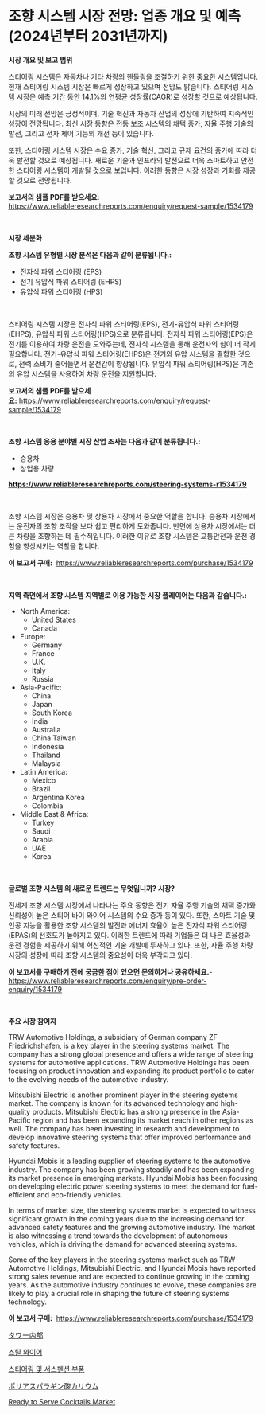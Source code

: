 <p><h1>조향 시스템 시장 전망: 업종 개요 및 예측 (2024년부터 2031년까지)</h1></p><p><strong>시장 개요 및 보고 범위</strong></p>
<p><p>스티어링 시스템은 자동차나 기타 차량의 핸들링을 조절하기 위한 중요한 시스템입니다. 현재 스티어링 시스템 시장은 빠르게 성장하고 있으며 전망도 밝습니다. 스티어링 시스템 시장은 예측 기간 동안 14.1%의 연평균 성장률(CAGR)로 성장할 것으로 예상됩니다. </p><p>시장의 미래 전망은 긍정적이며, 기술 혁신과 자동차 산업의 성장에 기반하여 지속적인 성장이 전망됩니다. 최신 시장 동향은 전동 보조 시스템의 채택 증가, 자율 주행 기술의 발전, 그리고 전자 제어 기능의 개선 등이 있습니다.</p><p>또한, 스티어링 시스템 시장은 수요 증가, 기술 혁신, 그리고 규제 요건의 증가에 따라 더욱 발전할 것으로 예상됩니다. 새로운 기술과 인프라의 발전으로 더욱 스마트하고 안전한 스티어링 시스템이 개발될 것으로 보입니다. 이러한 동향은 시장 성장과 기회를 제공할 것으로 전망됩니다.</p></p>
<p><strong>보고서의 샘플 PDF를 받으세요:</strong> <a href="https://www.reliableresearchreports.com/enquiry/request-sample/1534179">https://www.reliableresearchreports.com/enquiry/request-sample/1534179</a></p>
<p>&nbsp;</p>
<p><strong>시장 세분화</strong></p>
<p><strong>조향 시스템 유형별 시장 분석은 다음과 같이 분류됩니다.:</strong></p>
<p><ul><li>전자식 파워 스티어링 (EPS)</li><li>전기 유압식 파워 스티어링 (EHPS)</li><li>유압식 파워 스티어링 (HPS)</li></ul></p>
<p>&nbsp;</p>
<p><p>스티어링 시스템 시장은 전자식 파워 스티어링(EPS), 전기-유압식 파워 스티어링(EHPS), 유압식 파워 스티어링(HPS)으로 분류됩니다. 전자식 파워 스티어링(EPS)은 전기를 이용하여 차량 운전을 도와주는데, 전자식 시스템을 통해 운전자의 힘이 더 작게 필요합니다. 전기-유압식 파워 스티어링(EHPS)은 전기와 유압 시스템을 결합한 것으로, 전력 소비가 줄어들면서 운전감이 향상됩니다. 유압식 파워 스티어링(HPS)은 기존의 유압 시스템을 사용하여 차량 운전을 지원합니다.</p></p>
<p><strong>보고서의 샘플 PDF를 받으세요:</strong>&nbsp;<a href="https://www.reliableresearchreports.com/enquiry/request-sample/1534179">https://www.reliableresearchreports.com/enquiry/request-sample/1534179</a></p>
<p>&nbsp;</p>
<p><strong> 조향 시스템 응용 분야별 시장 산업 조사는 다음과 같이 분류됩니다.:</strong></p>
<p><ul><li>승용차</li><li>상업용 차량</li></ul></p>
<p><strong><a href="https://www.reliableresearchreports.com/steering-systems-r1534179">https://www.reliableresearchreports.com/steering-systems-r1534179</a></strong></p>
<p>&nbsp;</p>
<p><p>조향 시스템 시장은 승용차 및 상용차 시장에서 중요한 역할을 합니다. 승용차 시장에서는 운전자의 조향 조작을 보다 쉽고 편리하게 도와줍니다. 반면에 상용차 시장에서는 더 큰 차량을 조향하는 데 필수적입니다. 이러한 이유로 조향 시스템은 교통안전과 운전 경험을 향상시키는 역할을 합니다.</p></p>
<p><strong>이 보고서 구매:</strong>&nbsp; <a href="https://www.reliableresearchreports.com/purchase/1534179">https://www.reliableresearchreports.com/purchase/1534179</a></p>
<p>&nbsp;</p>
<p><strong>지역 측면에서 조향 시스템 지역별로 이용 가능한 시장 플레이어는 다음과 같습니다.:</strong></p>
<p><ul>
    <li>
        North America:
        <ul>
            <li>United States</li>
            <li>Canada</li>
        </ul>
    </li>
    <li>
        Europe:
        <ul>
            <li>Germany</li>
            <li>France</li>
            <li>U.K.</li>
            <li>Italy</li>
            <li>Russia</li>
        </ul>
    </li>
    <li>
        Asia-Pacific:
        <ul>
            <li>China</li>
            <li>Japan</li>
            <li>South Korea</li>
            <li>India</li>
            <li>Australia</li>
            <li>China Taiwan</li>
            <li>Indonesia</li>
            <li>Thailand</li>
            <li>Malaysia</li>
        </ul>
    </li>
    <li>
        Latin America:
        <ul>
            <li>Mexico</li>
            <li>Brazil</li>
            <li>Argentina Korea</li>
            <li>Colombia</li>
        </ul>
    </li>
    <li>
        Middle East & Africa:
        <ul>
            <li>Turkey</li>
            <li>Saudi</li>
            <li>Arabia</li>
            <li>UAE</li>
            <li>Korea</li>
        </ul>
    </li>
    </ul></p>
<p>&nbsp;</p>
<p><strong>글로벌 조향 시스템 의 새로운 트렌드는 무엇입니까? 시장?</strong></p>
<p><p>전세계 조향 시스템 시장에서 나타나는 주요 동향은 전기 자율 주행 기술의 채택 증가와 신뢰성이 높은 스티어 바이 와이어 시스템의 수요 증가 등이 있다. 또한, 스마트 기술 및 인공 지능을 활용한 조향 시스템의 발전과 에너지 효율이 높은 전자식 파워 스티어링(EPAS)의 선호도가 높아지고 있다. 이러한 트렌드에 따라 기업들은 더 나은 효율성과 운전 경험을 제공하기 위해 혁신적인 기술 개발에 투자하고 있다. 또한, 자율 주행 차량 시장의 성장에 따라 조향 시스템의 중요성이 더욱 부각되고 있다.</p></p>
<p><strong>이 보고서를 구매하기 전에 궁금한 점이 있으면 문의하거나 공유하세요.</strong>- <a href="https://www.reliableresearchreports.com/enquiry/pre-order-enquiry/1534179">https://www.reliableresearchreports.com/enquiry/pre-order-enquiry/1534179</a></p>
<p>&nbsp;</p>
<p><strong>주요 시장 참여자</strong></p>
<p><p>TRW Automotive Holdings, a subsidiary of German company ZF Friedrichshafen, is a key player in the steering systems market. The company has a strong global presence and offers a wide range of steering systems for automotive applications. TRW Automotive Holdings has been focusing on product innovation and expanding its product portfolio to cater to the evolving needs of the automotive industry.</p><p>Mitsubishi Electric is another prominent player in the steering systems market. The company is known for its advanced technology and high-quality products. Mitsubishi Electric has a strong presence in the Asia-Pacific region and has been expanding its market reach in other regions as well. The company has been investing in research and development to develop innovative steering systems that offer improved performance and safety features.</p><p>Hyundai Mobis is a leading supplier of steering systems to the automotive industry. The company has been growing steadily and has been expanding its market presence in emerging markets. Hyundai Mobis has been focusing on developing electric power steering systems to meet the demand for fuel-efficient and eco-friendly vehicles.</p><p>In terms of market size, the steering systems market is expected to witness significant growth in the coming years due to the increasing demand for advanced safety features and the growing automotive industry. The market is also witnessing a trend towards the development of autonomous vehicles, which is driving the demand for advanced steering systems.</p><p>Some of the key players in the steering systems market such as TRW Automotive Holdings, Mitsubishi Electric, and Hyundai Mobis have reported strong sales revenue and are expected to continue growing in the coming years. As the automotive industry continues to evolve, these companies are likely to play a crucial role in shaping the future of steering systems technology.</p></p>
<p><strong>이 보고서 구매:</strong>&nbsp;&nbsp;<a href="https://www.reliableresearchreports.com/purchase/1534179">https://www.reliableresearchreports.com/purchase/1534179</a></p>
<p><p><a href="https://github.com/moulafa/Market-Research-Report-List-1/blob/main/372493919422.md">タワー内部</a></p><p><a href="https://github.com/mpodehpw07370073/Market-Research-Report-List-1/blob/main/399748517945.md">스틸 와이어</a></p><p><a href="https://github.com/TobyKub4685/Market-Research-Report-List-1/blob/main/627395417946.md">스티어링 및 서스펜션 부품</a></p><p><a href="https://github.com/nxboeu02965442/Market-Research-Report-List-1/blob/main/956443219421.md">ポリアスパラギン酸カリウム</a></p><p><a href="https://github.com/FassouRP/Market-Research-Report-List-4/blob/main/ready-to-serve-cocktails-market.md">Ready to Serve Cocktails Market</a></p></p>